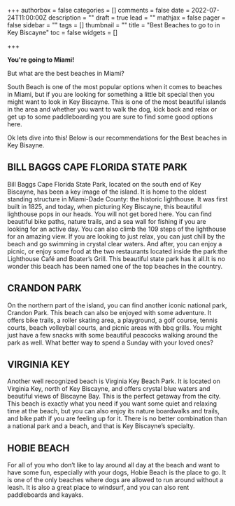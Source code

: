 +++
authorbox = false
categories = []
comments = false
date = 2022-07-24T11:00:00Z
description = ""
draft = true
lead = ""
mathjax = false
pager = false
sidebar = ""
tags = []
thumbnail = ""
title = "Best Beaches to go to in Key Biscayne"
toc = false
widgets = []

+++

**You're going to Miami!**  

But what are the best beaches in Miami?

South Beach is one of the most popular options when it comes to beaches in Miami, but if you are looking for something a little bit special then you might want to look in Key Biscayne.  This is one of the most beautiful islands in the area and whether you want to walk the dog, kick back and relax or get up to some paddleboarding you are sure to find some good options here.

Ok lets dive into this!  Below is our recommendations for the Best beaches in Key Bisayne.

## **BILL BAGGS CAPE FLORIDA STATE PARK**

Bill Baggs Cape Florida State Park, located on the south end of Key Biscayne, has been a key image of the island. It is home to the oldest standing structure in Miami-Dade County: the historic lighthouse. It was first built in 1825, and today, when picturing Key Biscayne, this beautiful lighthouse pops in our heads. You will not get bored here. You can find beautiful bike paths, nature trails, and a sea wall for fishing if you are looking for an active day. You can also climb the 109 steps of the lighthouse for an amazing view. If you are looking to just relax, you can just chill by the beach and go swimming in crystal clear waters. And after, you can enjoy a picnic, or enjoy some food at the two restaurants located inside the park:the Lighthouse Café and Boater’s Grill. This beautiful state park has it all.It is no wonder this beach has been named one of the top beaches in the country.

## **CRANDON PARK**

On the northern part of the island, you can find another iconic national park, Crandon Park. This beach can also be enjoyed with some adventure. It offers bike trails, a roller skating area, a playground, a golf course, tennis courts, beach volleyball courts, and picnic areas with bbq grills. You might just have a few snacks with some beautiful peacocks walking around the park as well. What better way to spend a Sunday with your loved ones?

## **VIRGINIA KEY**

Another well recognized beach is Virginia Key Beach Park. It is located on Virginia Key, north of Key Biscayne, and offers crystal blue waters and beautiful views of Biscayne Bay. This is the perfect getaway from the city. This beach is exactly what you need if you want some quiet and relaxing time at the beach, but you can also enjoy its nature boardwalks and trails, and bike path if you are feeling up for it. There is no better combination than a national park and a beach, and that is Key Biscayne’s specialty.

## **HOBIE BEACH**

For all of you who don’t like to lay around all day at the beach and want to have some fun, especially with your dogs, Hobie Beach is the place to go. It is one of the only beaches where dogs are allowed to run around without a leash. It is also a great place to windsurf, and you can also rent paddleboards and kayaks.